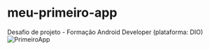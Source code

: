 # meu-primeiro-app
Desafio de projeto - Formação Android Developer (plataforma: DIO)
![PrimeiroApp](https://user-images.githubusercontent.com/88116958/227050719-c1b542b1-4669-484c-a3f7-5736699277d1.png)
